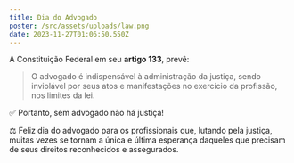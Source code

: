 ```yaml
---
title: Dia do Advogado
poster: /src/assets/uploads/law.png
date: 2023-11-27T01:06:50.550Z
---
```


A Constituição Federal em seu **artigo 133**, prevê:

> O advogado é indispensável à administração da justiça, sendo inviolável por seus atos e manifestações no exercício da profissão, nos limites da lei.

✅ Portanto, sem advogado não há justiça!

⚖ Feliz dia do advogado para os profissionais que, lutando pela justiça, muitas vezes se tornam a única e última esperança daqueles que precisam de seus direitos reconhecidos e assegurados.
